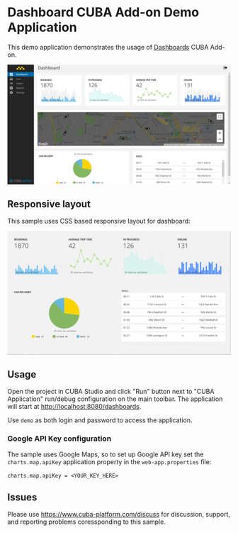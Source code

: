 # Dashboard CUBA Add-on Demo Application

This demo application demonstrates the usage of 
[Dashboards](https://github.com/cuba-platform/dashboard-addon) CUBA Add-on.

![responsive-layout](./img/demo.jpg)

## Responsive layout

This sample uses CSS based responsive layout for dashboard:

![responsive-layout](./img/responsive-layout.gif)

## Usage

Open the project in CUBA Studio and click "Run" button next to "CUBA Application"
run/debug configuration on the main toolbar.
The application will start at [http://localhost:8080/dashboards](http://localhost:8080/dashboards).

Use `demo` as both login and password to access the application.

### Google API Key configuration

The sample uses Google Maps, so to set up Google API key set
the `charts.map.apiKey` application property in the `web-app.properties` file:

```Properties
charts.map.apiKey = <YOUR_KEY_HERE>
```

## Issues

Please use https://www.cuba-platform.com/discuss for discussion, support,
and reporting problems coressponding to this sample.
